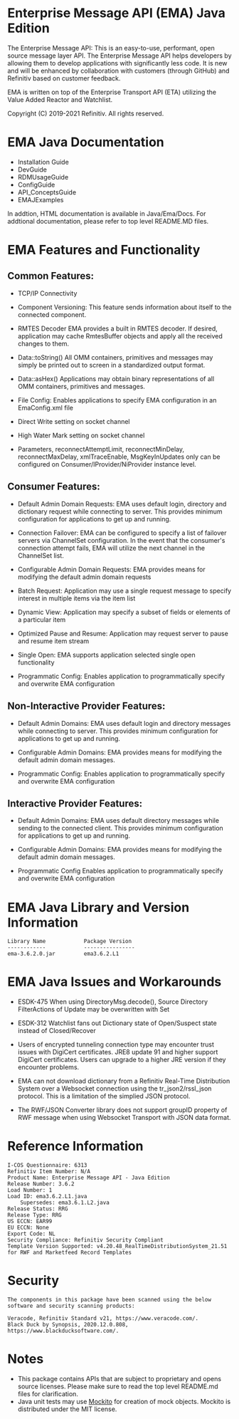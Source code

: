 # Enterprise Message API (EMA) Java Edition

The Enterprise Message API: This is an easy-to-use, performant, open source message layer API. The Enterprise Message API helps developers by allowing them to develop applications with significantly less code. It is new and will be enhanced by collaboration with customers (through GitHub) and Refinitiv based on customer feedback.

EMA is written on top of the Enterprise Transport API (ETA) utilizing the Value Added Reactor and Watchlist.  

Copyright (C) 2019-2021 Refinitiv. All rights reserved.
  
# EMA Java Documentation

- Installation Guide
- DevGuide
- RDMUsageGuide
- ConfigGuide
- API_ConceptsGuide
- EMAJExamples

In addtion, HTML documentation is available in Java/Ema/Docs. For addtional documentation, please refer to top level README.MD files.

# EMA Features and Functionality

## Common Features:

- TCP/IP Connectivity

- Component Versioning: This feature sends information about itself to the connected component.

- RMTES Decoder	EMA provides a built in RMTES decoder. If desired, application may cache RmtesBuffer objects and apply all the received changes to them.

- Data::toString() All OMM containers, primitives and messages may simply be printed out to screen in a standardized output format. 

- Data::asHex()	Applications may obtain binary representations of all OMM containers, primitives and messages.

- File Config:	Enables applications to specify EMA configuration in an EmaConfig.xml file

- Direct Write setting on socket channel

- High Water Mark setting on socket channel
		
- Parameters, reconnectAttemptLimit, reconnectMinDelay, reconnectMaxDelay, xmlTraceEnable, MsgKeyInUpdates only can be configured on Consumer/IProvider/NiProvider instance level.
	
## Consumer Features:
- Default Admin Domain Requests: EMA uses default login, directory and dictionary request while connecting to server. This provides minimum configuration for applications to get up and running.   

- Connection Failover: EMA can be configured to specify a list of failover servers via ChannelSet configuration.  In the event that the consumer's connection attempt fails, EMA will utilize the next channel in the ChannelSet list.

- Configurable Admin Domain Requests:  EMA provides means for modifying the default admin domain requests

- Batch Request: Application may use a single request message to specify interest in multiple items via the item list

- Dynamic View:	Application may specify a subset of fields or elements of a particular item

- Optimized Pause and Resume: Application may request server to pause and resume item stream

- Single Open: EMA supports application selected single open functionality

- Programmatic Config: Enables application to programmatically specify and overwrite EMA configuration

## Non-Interactive Provider Features:

- Default Admin Domains: EMA uses default login and directory messages while connecting to server. This provides minimum configuration for applications to get up and running.

- Configurable Admin Domains: EMA provides means for modifying the default admin domain messages. 		

- Programmatic Config: Enables application to programmatically specify and overwrite EMA configuration

## Interactive Provider Features:

- Default Admin Domains: EMA uses default directory messages while sending to the connected client. This provides minimum configuration for applications to get up and running.
 
- Configurable Admin Domains:  EMA provides means for modifying the default admin domain messages. 

- Programmatic Config	Enables application to programmatically specify and overwrite EMA configuration

# EMA Java Library and Version Information

    Library Name            Package Version
    ------------            ----------------
    ema-3.6.2.0.jar         ema3.6.2.L1

# EMA Java Issues and Workarounds
 
- ESDK-475 When using DirectoryMsg.decode(), Source Directory FilterActions of Update may be overwritten with Set

- ESDK-312 Watchlist fans out Dictionary state of Open/Suspect state instead of Closed/Recover

- Users of encrypted tunneling connection type may encounter trust issues with DigiCert certificates. JRE8 update 91 and higher support DigiCert certificates. Users can upgrade to a higher JRE version if they encounter problems.

- EMA can not download dictionary from a Refinitiv Real-Time Distribution System over a Websocket connection using the tr_json2/rssl_json protocol. This is a limitation of the simplied JSON protocol.

- The RWF/JSON Converter library does not support groupID property of RWF message when using Websocket Transport with JSON data format.

# Reference Information

    I-COS Questionnaire: 6313
    Refinitiv Item Number: N/A
    Product Name: Enterprise Message API - Java Edition
    Release Number: 3.6.2
    Load Number: 1
    Load ID: ema3.6.2.L1.java
        Supersedes: ema3.6.1.L2.java
    Release Status: RRG
    Release Type: RRG
    US ECCN: EAR99
    EU ECCN: None
    Export Code: NL
    Security Compliance: Refinitiv Security Compliant
    Template Version Supported: v4.20.48_RealTimeDistributionSystem_21.51 for RWF and Marketfeed Record Templates

# Security

    The components in this package have been scanned using the below software and security scanning products:

    Veracode, Refinitiv Standard v21, https://www.veracode.com/.
    Black Duck by Synopsis, 2020.12.0.808, https://www.blackducksoftware.com/.

# Notes
- This package contains APIs that are subject to proprietary and opens source licenses.  Please make sure to read the top level README.md files for clarification.
- Java unit tests may use [Mockito](http://site.mockito.org/) for creation of mock objects. Mockito is distributed under the MIT license.
